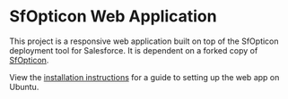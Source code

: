 SfOpticon Web Application
=====

This project is a responsive web application built on top of the SfOpticon deployment tool for Salesforce. It is dependent on a forked copy of [SfOpticon](https://github.com/Andolamin/sfopticon). 

View the [installation instructions](Installation%20Steps.md) for a guide to setting up the web app on Ubuntu.